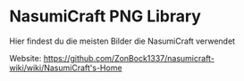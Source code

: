 # NasumiCraft PNG Library

Hier findest du die meisten Bilder die NasumiCraft verwendet

Website:
https://github.com/ZonBock1337/nasumicraft-wiki/wiki/NasumiCraft's-Home
